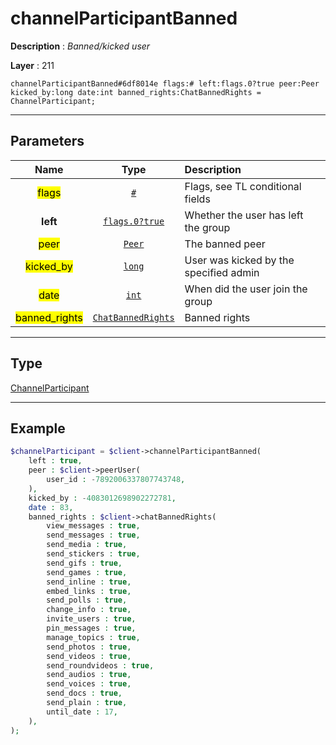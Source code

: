 # channelParticipantBanned

**Description** : *Banned/kicked user*

**Layer** : 211

```tl
channelParticipantBanned#6df8014e flags:# left:flags.0?true peer:Peer kicked_by:long date:int banned_rights:ChatBannedRights = ChannelParticipant;
```

---

## Parameters

| Name | Type | Description |
| :---: | :---: | :--- |
| <mark>flags</mark> | [`#`](type/#) | Flags, see TL conditional fields |
| **left** | [`flags.0?true`](type/true) | Whether the user has left the group |
| <mark>peer</mark> | [`Peer`](type/Peer) | The banned peer |
| <mark>kicked_by</mark> | [`long`](type/long) | User was kicked by the specified admin |
| <mark>date</mark> | [`int`](type/int) | When did the user join the group |
| <mark>banned_rights</mark> | [`ChatBannedRights`](type/ChatBannedRights) | Banned rights |

---

## Type

[ChannelParticipant](type/ChannelParticipant)

---

## Example

```php
$channelParticipant = $client->channelParticipantBanned(
	left : true,
	peer : $client->peerUser(
		user_id : -7892006337807743748,
	),
	kicked_by : -4083012698902272781,
	date : 83,
	banned_rights : $client->chatBannedRights(
		view_messages : true,
		send_messages : true,
		send_media : true,
		send_stickers : true,
		send_gifs : true,
		send_games : true,
		send_inline : true,
		embed_links : true,
		send_polls : true,
		change_info : true,
		invite_users : true,
		pin_messages : true,
		manage_topics : true,
		send_photos : true,
		send_videos : true,
		send_roundvideos : true,
		send_audios : true,
		send_voices : true,
		send_docs : true,
		send_plain : true,
		until_date : 17,
	),
);
```